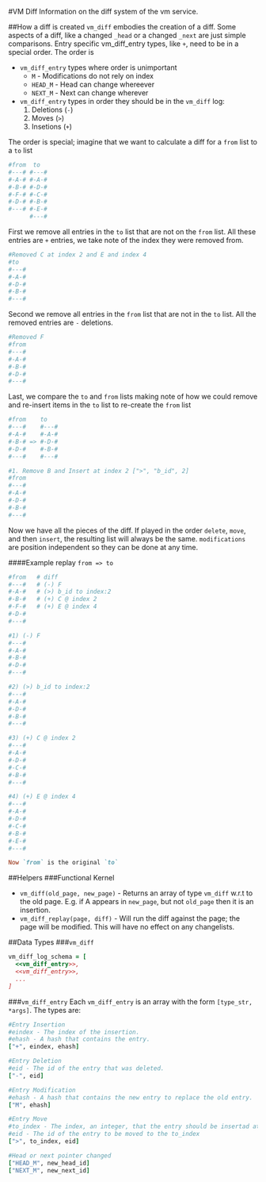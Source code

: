 #VM Diff
Information on the diff system of the vm service.

##How a diff is created
`vm_diff` embodies the creation of a diff. Some aspects of a diff, like a changed `_head` or a changed `_next` are just
simple comparisons. Entry specific vm_diff_entry types, like `+`, need to be in a special order. The order is

  * `vm_diff_entry` types where order is unimportant
    * `M` - Modifications do not rely on index
    * `HEAD_M` - Head can change whereever
    * `NEXT_M` - Next can change wherever
  * `vm_diff_entry` types in order they should be in the `vm_diff` log:
    1. Deletions (`-`)
    2. Moves (`>`)
    3. Insetions (`+`)

The order is special; imagine that we want to calculate a diff for a `from` list to a `to` list

```ruby
#from  to
#---# #---#      
#-A-# #-A-#    
#-B-# #-D-#    
#-F-# #-C-#    
#-D-# #-B-#    
#---# #-E-#    
      #---#    
```

First we remove all entries in the `to` list that are not on the `from` list. All these entries are `+` entries, we take note of the index they were removed from.

```ruby
#Removed C at index 2 and E and index 4
#to
#---#
#-A-#
#-D-#
#-B-#
#---#
```

Second we remove all entries in the `from` list that are not in the `to` list. All the removed entries are `-` deletions.
```ruby
#Removed F
#from
#---#
#-A-#
#-B-#
#-D-#
#---# 
```

Last, we compare the `to` and `from` lists making note of how we could remove and re-insert items in the `to` list to re-create the `from` list
```ruby
#from    to
#---#    #---#      
#-A-#    #-A-#    
#-B-# => #-D-#    
#-D-#    #-B-#      
#---#    #---#

#1. Remove B and Insert at index 2 [">", "b_id", 2]
#from
#---#
#-A-#
#-D-#
#-B-#
#---#
```
Now we have all the pieces of the diff. If played in the order `delete`, `move`, and then `insert`, the resulting list will always be the same. `modifications` are position independent so they can be done at any time.

####Example replay `from => to`
```ruby
#from   # diff
#---#   # (-) F
#-A-#   # (>) b_id to index:2
#-B-#   # (+) C @ index 2
#-F-#   # (+) E @ index 4
#-D-#
#---#

#1) (-) F
#---#
#-A-#
#-B-#
#-D-#
#---#

#2) (>) b_id to index:2 
#---#
#-A-#
#-D-#
#-B-#
#---#

#3) (+) C @ index 2 
#---#
#-A-#
#-D-#
#-C-#
#-B-#
#---#

#4) (+) E @ index 4 
#---#
#-A-#
#-D-#
#-C-#
#-B-#
#-E-#
#---#

Now `from` is the original `to`
```

##Helpers
###Functional Kernel
  * `vm_diff(old_page, new_page)` - Returns an array of type `vm_diff` w.r.t to the old page.  E.g. if A appears in `new_page`, but not `old_page`
      then it is an insertion.
  * `vm_diff_replay(page, diff)` - Will run the diff against the page; the page will be modified. This will have no effect on any changelists.

##Data Types
###`vm_diff`
```ruby
vm_diff_log_schema = [
  <<vm_diff_entry>>,
  <<vm_diff_entry>>,
  ...
]
```

###`vm_diff_entry`
Each `vm_diff_entry` is an array with the form `[type_str, *args]`. The types are:
```ruby
#Entry Insertion
#eindex - The index of the insertion.
#ehash - A hash that contains the entry.
["+", eindex, ehash]

#Entry Deletion
#eid - The id of the entry that was deleted.
["-", eid]

#Entry Modification
#ehash - A hash that contains the new entry to replace the old entry.
["M", ehash]

#Entry Move
#to_index - The index, an integer, that the entry should be insertad at
#eid - The id of the entry to be moved to the to_index
[">", to_index, eid]

#Head or next pointer changed
["HEAD_M", new_head_id]
["NEXT_M", new_next_id]
```
